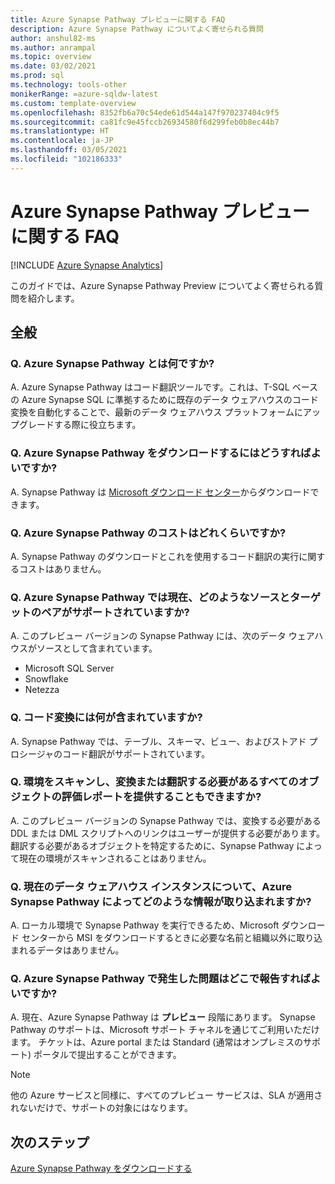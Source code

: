 ```yaml
---
title: Azure Synapse Pathway プレビューに関する FAQ
description: Azure Synapse Pathway についてよく寄せられる質問
author: anshul82-ms
ms.author: anrampal
ms.topic: overview
ms.date: 03/02/2021
ms.prod: sql
ms.technology: tools-other
monikerRange: =azure-sqldw-latest
ms.custom: template-overview
ms.openlocfilehash: 8352fb6a70c54ede61d544a147f970237404c9f5
ms.sourcegitcommit: ca81fc9e45fccb26934580f6d299feb0b8ec44b7
ms.translationtype: HT
ms.contentlocale: ja-JP
ms.lasthandoff: 03/05/2021
ms.locfileid: "102186333"
---
```

# <a name="azure-synapse-pathway-preview-faq"></a>Azure Synapse Pathway プレビューに関する FAQ
[!INCLUDE [Azure Synapse Analytics](../../includes/applies-to-version/asa.md)]

このガイドでは、Azure Synapse Pathway Preview についてよく寄せられる質問を紹介します。

## <a name="general"></a>全般

### <a name="q-what-is-azure-synapse-pathway"></a>Q. Azure Synapse Pathway とは何ですか?

A. Azure Synapse Pathway はコード翻訳ツールです。これは、T-SQL ベースの Azure Synapse SQL に準拠するために既存のデータ ウェアハウスのコード変換を自動化することで、最新のデータ ウェアハウス プラットフォームにアップグレードする際に役立ちます。

### <a name="q-how-can-i-download-azure-synapse-pathway"></a>Q. Azure Synapse Pathway をダウンロードするにはどうすればよいですか?

A. Synapse Pathway は [Microsoft ダウンロード センター](https://aka.ms/synapse-pathway-download)からダウンロードできます。

### <a name="q-how-much-does-azure-synapse-pathway-cost"></a>Q. Azure Synapse Pathway のコストはどれくらいですか?

A. Synapse Pathway のダウンロードとこれを使用するコード翻訳の実行に関するコストはありません。

### <a name="q-what-sourcetarget-pairs-does-azure-synapse-pathway-currently-support"></a>Q. Azure Synapse Pathway では現在、どのようなソースとターゲットのペアがサポートされていますか?

A. このプレビュー バージョンの Synapse Pathway には、次のデータ ウェアハウスがソースとして含まれています。
- Microsoft SQL Server
- Snowflake
- Netezza

### <a name="q-what-is-included-as-part-of-the-code-conversion"></a>Q. コード変換には何が含まれていますか?

A. Synapse Pathway では、テーブル、スキーマ、ビュー、およびストアド プロシージャのコード翻訳がサポートされています。

### <a name="q-can-it-also-scan-my-environment-and-provide-an-assessment-report-of-all-the-objects-that-need-to-be-convertedtranslated"></a>Q. 環境をスキャンし、変換または翻訳する必要があるすべてのオブジェクトの評価レポートを提供することもできますか?

A. このプレビュー バージョンの Synapse Pathway では、変換する必要がある DDL または DML スクリプトへのリンクはユーザーが提供する必要があります。 翻訳する必要があるオブジェクトを特定するために、Synapse Pathway によって現在の環境がスキャンされることはありません。

### <a name="q-what-information-does-azure-synapse-pathway-capture-about-my-current-data-warehouse-instance"></a>Q. 現在のデータ ウェアハウス インスタンスについて、Azure Synapse Pathway によってどのような情報が取り込まれますか?

A. ローカル環境で Synapse Pathway を実行できるため、Microsoft ダウンロード センターから MSI をダウンロードするときに必要な名前と組織以外に取り込まれるデータはありません。

### <a name="q-where-can-i-raise-issues-encountered-in-azure-synapse-pathway"></a>Q. Azure Synapse Pathway で発生した問題はどこで報告すればよいですか?

A. 現在、Azure Synapse Pathway は **プレビュー** 段階にあります。   Synapse Pathway のサポートは、Microsoft サポート チャネルを通じてご利用いただけます。 チケットは、Azure portal または Standard (通常はオンプレミスのサポート) ポータルで提出することができます。


> [!NOTE] 
> 他の Azure サービスと同様に、すべてのプレビュー サービスは、SLA が適用されないだけで、サポートの対象にはなります。

<!-- ### Troubleshooting and optimization

#### Q. Why do I see slow performance while running the code conversion?

#### Q. Translation of errors or unexpected results? -->

## <a name="next-steps"></a>次のステップ

[Azure Synapse Pathway をダウンロードする](synapse-pathway-download.md)